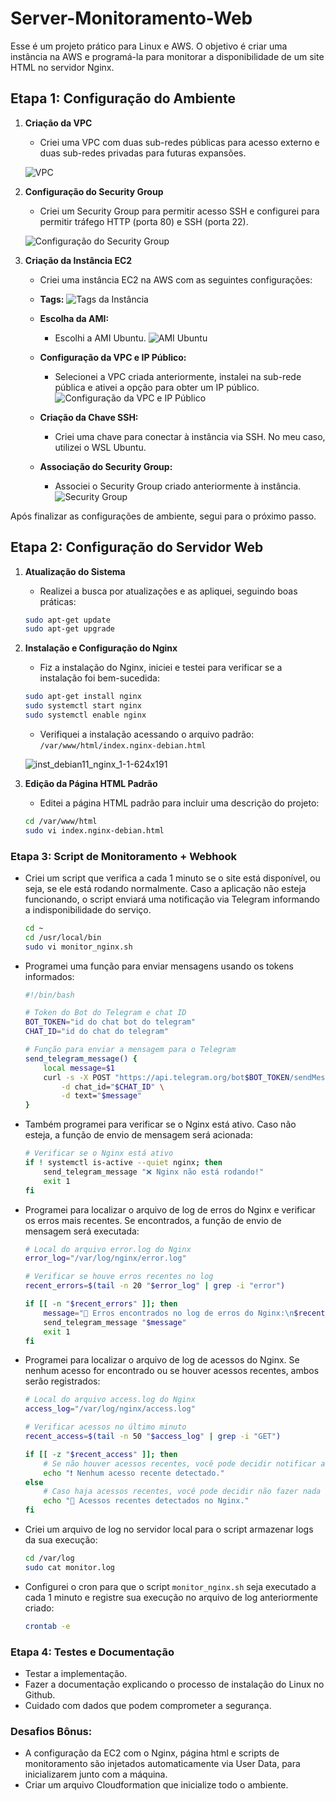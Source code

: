 # Server-Monitoramento-Web

Esse é um projeto prático para Linux e AWS. O objetivo é criar uma instância na AWS e programá-la para monitorar a disponibilidade de um site HTML no servidor Nginx.

## Etapa 1: Configuração do Ambiente

1. **Criação da VPC**
   - Criei uma VPC com duas sub-redes públicas para acesso externo e duas sub-redes privadas para futuras expansões.
   
   ![VPC](https://github.com/user-attachments/assets/aa0728eb-19d5-47b4-875b-24cad890cf3f)

2. **Configuração do Security Group**
   - Criei um Security Group para permitir acesso SSH e configurei para permitir tráfego HTTP (porta 80) e SSH (porta 22).

   ![Configuração do Security Group](https://github.com/user-attachments/assets/4c3c3a66-3ecd-4c27-ab93-d4fe84a7f5de)

3. **Criação da Instância EC2**
   - Criei uma instância EC2 na AWS com as seguintes configurações:
   
   - **Tags:**
     ![Tags da Instância](https://github.com/user-attachments/assets/8efe5b90-2694-4bb4-900f-bb3373605f55)
   
   - **Escolha da AMI:**
     - Escolhi a AMI Ubuntu.
     ![AMI Ubuntu](https://github.com/user-attachments/assets/fe2b718f-2ed1-4003-b833-2bd31e19bb81)
   
   - **Configuração da VPC e IP Público:**
     - Selecionei a VPC criada anteriormente, instalei na sub-rede pública e ativei a opção para obter um IP público.
     ![Configuração da VPC e IP Público](https://github.com/user-attachments/assets/2a910dff-8626-4625-82be-1a4c2291ebb8)

   - **Criação da Chave SSH:**
     - Criei uma chave para conectar à instância via SSH. No meu caso, utilizei o WSL Ubuntu.
   
   - **Associação do Security Group:**
     - Associei o Security Group criado anteriormente à instância.
     ![Security Group](https://github.com/user-attachments/assets/42e962da-12cd-4e8c-9e53-a7db3c22eb16)

Após finalizar as configurações de ambiente, segui para o próximo passo.

## Etapa 2: Configuração do Servidor Web

1. **Atualização do Sistema**  
   - Realizei a busca por atualizações e as apliquei, seguindo boas práticas:

   ```bash
   sudo apt-get update
   sudo apt-get upgrade
   ```

2. **Instalação e Configuração do Nginx**  
   - Fiz a instalação do Nginx, iniciei e testei para verificar se a instalação foi bem-sucedida:

   ```bash
   sudo apt-get install nginx
   sudo systemctl start nginx
   sudo systemctl enable nginx
   ```

   - Verifiquei a instalação acessando o arquivo padrão:  
     `/var/www/html/index.nginx-debian.html`

   ![inst_debian11_nginx_1-1-624x191](https://github.com/user-attachments/assets/b3bf26f8-75ce-4096-a2df-99c0f26ac16d)

3. **Edição da Página HTML Padrão**  
   - Editei a página HTML padrão para incluir uma descrição do projeto:

   ```bash
   cd /var/www/html
   sudo vi index.nginx-debian.html
   ```


### Etapa 3: Script de Monitoramento + Webhook

- Criei um script que verifica a cada 1 minuto se o site está disponível, ou seja, se ele está rodando normalmente. Caso a aplicação não esteja funcionando, o script enviará uma notificação via Telegram informando a indisponibilidade do serviço.

   ```bash
   cd ~
   cd /usr/local/bin
   sudo vi monitor_nginx.sh
   ```

- Programei uma função para enviar mensagens usando os tokens informados:

   ```bash
   #!/bin/bash

   # Token do Bot do Telegram e chat ID
   BOT_TOKEN="id do chat bot do telegram"
   CHAT_ID="id do chat do telegram"

   # Função para enviar a mensagem para o Telegram
   send_telegram_message() {
       local message=$1
       curl -s -X POST "https://api.telegram.org/bot$BOT_TOKEN/sendMessage" \
           -d chat_id="$CHAT_ID" \
           -d text="$message"
   }
   ```

- Também programei para verificar se o Nginx está ativo. Caso não esteja, a função de envio de mensagem será acionada:

   ```bash
   # Verificar se o Nginx está ativo
   if ! systemctl is-active --quiet nginx; then
       send_telegram_message "❌ Nginx não está rodando!"
       exit 1
   fi
   ```

- Programei para localizar o arquivo de log de erros do Nginx e verificar os erros mais recentes. Se encontrados, a função de envio de mensagem será executada:

   ```bash
   # Local do arquivo error.log do Nginx
   error_log="/var/log/nginx/error.log"

   # Verificar se houve erros recentes no log
   recent_errors=$(tail -n 20 "$error_log" | grep -i "error")

   if [[ -n "$recent_errors" ]]; then
       message="🚨 Erros encontrados no log de erros do Nginx:\n$recent_errors"
       send_telegram_message "$message"
       exit 1
   fi
   ```

- Programei para localizar o arquivo de log de acessos do Nginx. Se nenhum acesso for encontrado ou se houver acessos recentes, ambos serão registrados:

   ```bash
   # Local do arquivo access.log do Nginx
   access_log="/var/log/nginx/access.log"

   # Verificar acessos no último minuto
   recent_access=$(tail -n 50 "$access_log" | grep -i "GET")

   if [[ -z "$recent_access" ]]; then
       # Se não houver acessos recentes, você pode decidir notificar aqui.
       echo "❗ Nenhum acesso recente detectado."
   else
       # Caso haja acessos recentes, você pode decidir não fazer nada ou apenas registrar no log.
       echo "🔹 Acessos recentes detectados no Nginx."
   fi
   ```

- Criei um arquivo de log no servidor local para o script armazenar logs da sua execução:

   ```bash
   cd /var/log
   sudo cat monitor.log
   ```

- Configurei o cron para que o script `monitor_nginx.sh` seja executado a cada 1 minuto e registre sua execução no arquivo de log anteriormente criado:

   ```bash
   crontab -e
   ```




### Etapa 4: Testes e Documentação

- Testar a implementação.
- Fazer a documentação explicando o processo de instalação do Linux no Github.
- Cuidado com dados que podem comprometer a segurança.

### Desafios Bônus:

- A configuração da EC2 com o Nginx, página html e scripts de monitoramento são
injetados automaticamente via User Data, para inicializarem junto com a máquina.
- Criar um arquivo Cloudformation que inicialize todo o ambiente.
